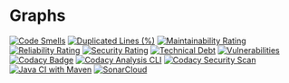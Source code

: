 # Graphs
[![Code Smells](https://sonarcloud.io/api/project_badges/measure?project=LeonardoTPereira_Graphs&metric=code_smells)](https://sonarcloud.io/dashboard?id=LeonardoTPereira_Graphs)
[![Duplicated Lines (%)](https://sonarcloud.io/api/project_badges/measure?project=LeonardoTPereira_Graphs&metric=duplicated_lines_density)](https://sonarcloud.io/dashboard?id=LeonardoTPereira_Graphs)
[![Maintainability Rating](https://sonarcloud.io/api/project_badges/measure?project=LeonardoTPereira_Graphs&metric=sqale_rating)](https://sonarcloud.io/dashboard?id=LeonardoTPereira_Graphs)
[![Reliability Rating](https://sonarcloud.io/api/project_badges/measure?project=LeonardoTPereira_Graphs&metric=reliability_rating)](https://sonarcloud.io/dashboard?id=LeonardoTPereira_Graphs)
[![Security Rating](https://sonarcloud.io/api/project_badges/measure?project=LeonardoTPereira_Graphs&metric=security_rating)](https://sonarcloud.io/dashboard?id=LeonardoTPereira_Graphs)
[![Technical Debt](https://sonarcloud.io/api/project_badges/measure?project=LeonardoTPereira_Graphs&metric=sqale_index)](https://sonarcloud.io/dashboard?id=LeonardoTPereira_Graphs)
[![Vulnerabilities](https://sonarcloud.io/api/project_badges/measure?project=LeonardoTPereira_Graphs&metric=vulnerabilities)](https://sonarcloud.io/dashboard?id=LeonardoTPereira_Graphs)
[![Codacy Badge](https://app.codacy.com/project/badge/Grade/b03e92fdbbb346e18021d0f39ca6b7ff)](https://www.codacy.com/gh/LeonardoTPereira/Graphs/dashboard?utm_source=github.com&amp;utm_medium=referral&amp;utm_content=LeonardoTPereira/Graphs&amp;utm_campaign=Badge_Grade)
[![Codacy Analysis CLI](https://github.com/LeonardoTPereira/Graphs/actions/workflows/codacy-analysis.yaml/badge.svg)](https://github.com/LeonardoTPereira/Graphs/actions/workflows/codacy-analysis.yaml)
[![Codacy Security Scan](https://github.com/LeonardoTPereira/Graphs/actions/workflows/codacy-analysis.yml/badge.svg)](https://github.com/LeonardoTPereira/Graphs/actions/workflows/codacy-analysis.yml)
[![Java CI with Maven](https://github.com/LeonardoTPereira/Graphs/actions/workflows/maven.yml/badge.svg)](https://github.com/LeonardoTPereira/Graphs/actions/workflows/maven.yml)
[![SonarCloud](https://github.com/LeonardoTPereira/Graphs/actions/workflows/build.yml/badge.svg)](https://github.com/LeonardoTPereira/Graphs/actions/workflows/build.yml)

